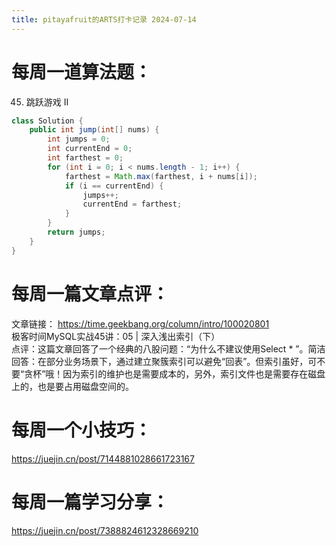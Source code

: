 ```yaml
---
title: pitayafruit的ARTS打卡记录 2024-07-14
---
```


# 每周一道算法题：
45. 跳跃游戏 II
```java
class Solution {
    public int jump(int[] nums) {
        int jumps = 0;
        int currentEnd = 0;
        int farthest = 0;
        for (int i = 0; i < nums.length - 1; i++) {
            farthest = Math.max(farthest, i + nums[i]);
            if (i == currentEnd) {
                jumps++;
                currentEnd = farthest;
            }
        }
        return jumps;
    }
}
```

# 每周一篇文章点评：
文章链接： https://time.geekbang.org/column/intro/100020801</br>
极客时间MySQL实战45讲：05 | 深入浅出索引（下）</br>
点评：这篇文章回答了一个经典的八股问题：“为什么不建议使用Select * ”。简洁回答：在部分业务场景下，通过建立聚簇索引可以避免“回表”。但索引虽好，可不要“贪杯”哦！因为索引的维护也是需要成本的，另外，索引文件也是需要存在磁盘上的，也是要占用磁盘空间的。


# 每周一个小技巧：
https://juejin.cn/post/7144881028661723167



# 每周一篇学习分享：
https://juejin.cn/post/7388824612328669210
